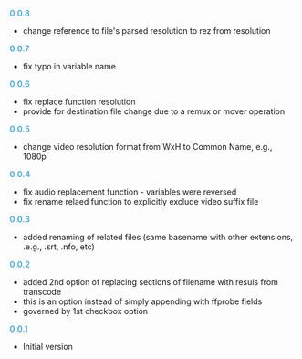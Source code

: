 
**<span style="color:#56adda">0.0.8</span>**
- change reference to file's parsed resolution to rez from resolution

**<span style="color:#56adda">0.0.7</span>**
- fix typo in variable name

**<span style="color:#56adda">0.0.6</span>**
- fix replace function resolution
- provide for destination file change due to a remux or mover operation

**<span style="color:#56adda">0.0.5</span>**
- change video resolution format from WxH to Common Name, e.g., 1080p

**<span style="color:#56adda">0.0.4</span>**
- fix audio replacement function - variables were reversed
- fix rename relaed function to explicitly exclude video suffix file

**<span style="color:#56adda">0.0.3</span>**
- added renaming of related files (same basename with other extensions, .e.g., .srt, .nfo, etc)

**<span style="color:#56adda">0.0.2</span>**
- added 2nd option of replacing sections of filename with resuls from transcode
- this is an option instead of simply appending with ffprobe fields
- governed by 1st checkbox option

**<span style="color:#56adda">0.0.1</span>**
- Initial version
